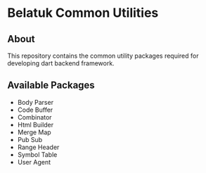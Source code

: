 # Belatuk Common Utilities

## About

This repository contains the common utility packages required for developing dart backend framework.

## Available Packages

* Body Parser
* Code Buffer
* Combinator
* Html Builder
* Merge Map
* Pub Sub
* Range Header
* Symbol Table
* User Agent
  